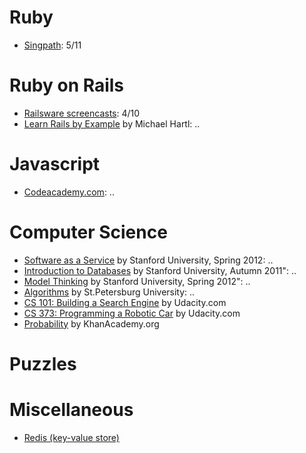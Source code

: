 # Ruby  
* [Singpath](http://www.singpath.com): 5/11


# Ruby on Rails  
* [Railsware screencasts](http://railsware.com/study): 4/10
* [Learn Rails by Example](http://ruby.railstutorial.org/ruby-on-rails-tutorial-book) by Michael Hartl: ..

# Javascript  
* [Codeacademy.com](http://www.codecademy.com/): ..


# Computer Science  
* [Software as a Service](http://www.saas-class.org/) by Stanford University, Spring 2012: ..
* [Introduction to Databases](http://www.db-class.org/) by Stanford University, Autumn 2011": ..
* [Model Thinking](http://www.modelthinker-class.org/) by Stanford University, Spring 2012": ..
* [Algorithms](http://www.lektorium.tv/course/?id=22823) by St.Petersburg University: ..
* [CS 101: Building a Search Engine](http://www.udacity.com/overview/Course/cs101) by Udacity.com
* [CS 373: Programming a Robotic Car](http://www.udacity.com/overview/Course/cs373) by Udacity.com
* [Probability](http://www.khanacademy.org/#probability) by KhanAcademy.org

# Puzzles  
# Miscellaneous  
* [Redis (key-value store)](http://redis.io/)  
